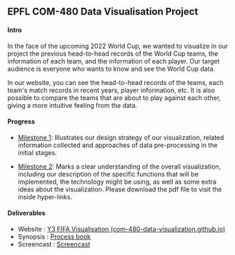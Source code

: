 ## EPFL COM-480 Data Visualisation Project

#### Intro

In the face of the upcoming 2022 World Cup, we wanted to visualize in our project the previous head-to-head records of the World Cup teams, the information of each team, and the information of each player. Our target audience is everyone who wants to know and see the World Cup data. 

In our website, you can see the head-to-head records of the teams, each team's match records in recent years, player information, etc. It is also possible to compare the teams that are about to play against each other, giving a more intuitive feeling from the data.

#### Progress

* [Milestone 1](M1.md): Illustrates our design strategy of our visualization, related information collected and approaches of data pre-processing in the initial stages.

* [Milestone 2](M2.pdf): Marks a clear understanding of the overall visualization, including our description of the specific functions that will be implemented, the technology might be using, as well as some extra ideas about the visualization. Please download the pdf file to visit the inside hyper-links.

#### Deliverables 

- Website : [Y3 FIFA Visualisation (com-480-data-visualization.github.io)](https://com-480-data-visualization.github.io/datavis-project-2022-y3/index.html)
- Synopsis : [Process book](https://drive.google.com/file/d/11TjxYSf2lD1eBfjYoTk6mRNXOcY3x_DO/view?usp=sharing)
- Screencast : [Screencast](https://drive.google.com/file/d/1tk9h1nx18jWsjpSX9brYIEHqJi1ohGeC/view?usp=sharing)

